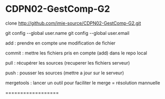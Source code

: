 CDPN02-GestComp-G2
==================

clone http://github.com/imie-source/CDPN02-GestComp-G2.git

git config --global user.name
git config --global user.email

add :
	prendre en compte une modification de fichier
	
commit :
	mettre les fichiers pris en compte (add) dans le repo local
	
pull :
	récupérer les sources (recuperer les fichiers serveur)
	
push :
	pousser les sources (mettre a jour sur le serveur)
	
mergetools :
	lancer un outil pour faciliter le merge = résolution mannuelle

==================